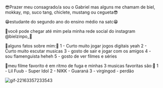 😎Prazer meu consagrado/a sou o Gabriel mas alguns me chamam de biel, mokkay, mp, suco tang, chiclete, mustang ou cegueta😎

😁estudante do segundo ano do ensino médio na satc😁

🤠você pode chegar até mim pela minha rede social do instagram @bielzinpo_🤠

🤔alguns fatos sobre mim:🤔
1 - Curto muito jogar jogos digitais yeah 
2 - Curto muito escutar musicas
3 - gosto de sair e jogar com os amigos
4 - sou flamenguista heheh
5 - gosto de ver filmes e séries

🤯meu filme favorito é em ritmo de fuga e minhas 3 musicas favoritas são:🤯
1 - Lil Fuub - Super Idol
2 - NIKK - Guaraná
3 - virgingod - perdão

![gif-22163357233543](https://user-images.githubusercontent.com/110418116/182229870-708fdb27-765c-4ce9-88e4-ee9681d912fb.gif)
